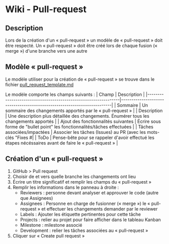 # Wiki - Pull-request
## Description
Lors de la création d'un « pull-request » un modèle de « pull-request » doit être respecté. Un « pull-request » doit être créé lors de chaque fusion (« merge »)
d'une branche vers une autre

## Modèle « pull-request »
Le modèle utiliser pour la création de « pull-request » se trouve dans le fichier [pull_request_template.md](https://github.com/log680-gr1-eq10/hvac-gr1-eq10/blob/main/.github/pull_request_template.md)

Le modèle comporte les champs suivants :
| Champ                                                    | Description                                                           |
|----------------------------------------------------------------|-------------------------------------------------------------------------|
| Sommaire  | Un sommaire des changements apportés par le « pull-request » |
| Description | Une description plus détaillée des changements. Énumérer tous les changements apportés |
| Ajout des fonctionnalités suivantes | Écrire sous forme de "bullet point" les fonctionnalités/tâches effectuées |
| Tâches associées/impactées | Associer les tâches (Issues) au PR (avec les mots-clés "Fixes #<No Issue>|
| ToDo | Pense-bête pour se rappeler d'avoir effectué les étapes nécéssaires avant de faire le « pull-request » |

## Création d'un « pull-request »
1. GitHub > Pull request
2. Choisir de et vers quelle branche les changements ont lieu
4. Écrire un titre significatif et remplir les champs du « pull-request »
5. Remplir les informations dans le panneau à droite :
    * Reviewers : personne devant analyser et approuver le code (autre que Assignees)
    * Assignees : Personne en charge de fusionner (« merge ») le « pull-request » et effectuer les changements demander par le reviewer
    * Labels : Ajouter les étiquette pertinentes pour cette tâche
    * Projects : relier au projet pour faire afficher dans le tableau Kanban
    * Milestone : milestone associé
    * Development : relier les tâches associées au « pull-request »
6. Cliquer sur « Create pull request »



